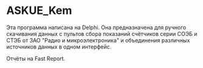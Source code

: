 # ASKUE_Kem
Эта программа написана на Delphi.
Она предназначена для ручного скачивания данных с пультов сбора показаний счётчиков серии СОЭБ и СТЭБ от ЗАО "Радио и микроэлектроника" 
и объединения различных источников данных в одном интерфейс.

Отчёты на Fast Report.
